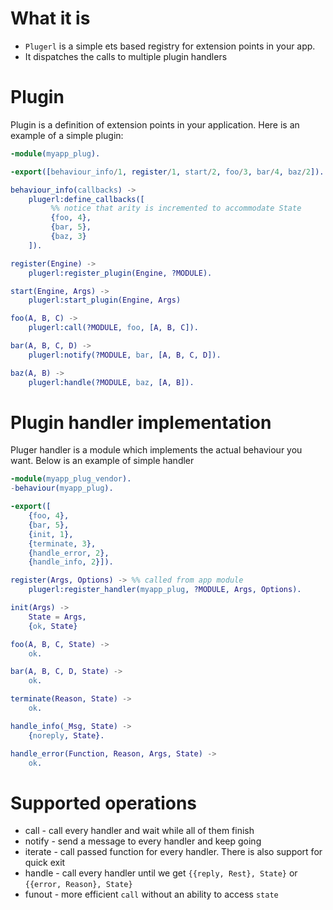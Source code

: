 # What it is

- `Plugerl` is a simple ets based registry for extension points in your app.
- It dispatches the calls to multiple plugin handlers

# Plugin

Plugin is a definition of extension points in your application.
Here is an example of a simple plugin:

```erlang
-module(myapp_plug).

-export([behaviour_info/1, register/1, start/2, foo/3, bar/4, baz/2]).

behaviour_info(callbacks) ->
    plugerl:define_callbacks([
         %% notice that arity is incremented to accommodate State
         {foo, 4},
         {bar, 5},
         {baz, 3}
    ]).

register(Engine) ->
    plugerl:register_plugin(Engine, ?MODULE).

start(Engine, Args) ->
    plugerl:start_plugin(Engine, Args)

foo(A, B, C) ->
    plugerl:call(?MODULE, foo, [A, B, C]).

bar(A, B, C, D) ->
    plugerl:notify(?MODULE, bar, [A, B, C, D]).

baz(A, B) ->
    plugerl:handle(?MODULE, baz, [A, B]).

```

# Plugin handler implementation

Pluger handler is a module which implements the actual behaviour you want.
Below is an example of simple handler

```erlang
-module(myapp_plug_vendor).
-behaviour(myapp_plug).

-export([
    {foo, 4},
    {bar, 5},
    {init, 1},
    {terminate, 3},
    {handle_error, 2},
    {handle_info, 2}]).

register(Args, Options) -> %% called from app module
    plugerl:register_handler(myapp_plug, ?MODULE, Args, Options).

init(Args) ->
    State = Args,
    {ok, State}

foo(A, B, C, State) ->
    ok.

bar(A, B, C, D, State) ->
    ok.

terminate(Reason, State) ->
    ok.

handle_info(_Msg, State) ->
    {noreply, State}.

handle_error(Function, Reason, Args, State) ->
    ok.
```

# Supported operations

- call - call every handler and wait while all of them finish
- notify - send a message to every handler and keep going
- iterate - call passed function for every handler. There is also support for quick exit
- handle - call every handler until we get `{{reply, Rest}, State}` or `{{error, Reason}, State}`
- funout - more efficient `call` without an ability to access `state`
